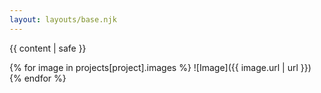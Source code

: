 ```yaml
---
layout: layouts/base.njk
---
```


{{ content | safe }}

{% for image in projects[project].images %}
![Image]({{ image.url | url }})
{% endfor %}
